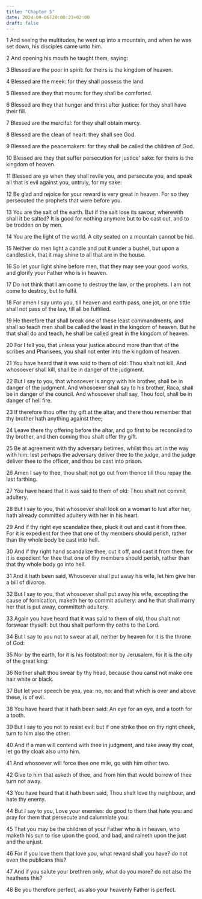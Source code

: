 ```yaml
---
title: "Chapter 5"
date: 2024-09-06T20:00:23+02:00
draft: false
---
```



1 And seeing the multitudes, he went up into a mountain, and when he was set down, his disciples came unto him.

2 And opening his mouth he taught them, saying:

3 Blessed are the poor in spirit: for theirs is the kingdom of heaven.

4 Blessed are the meek: for they shall possess the land.

5 Blessed are they that mourn: for they shall be comforted.

6 Blessed are they that hunger and thirst after justice: for they shall have their fill.

7 Blessed are the merciful: for they shall obtain mercy.

8 Blessed are the clean of heart: they shall see God.

9 Blessed are the peacemakers: for they shall be called the children of God.

10 Blessed are they that suffer persecution for justice' sake: for theirs is the kingdom of heaven.

11 Blessed are ye when they shall revile you, and persecute you, and speak all that is evil against you, untruly, for my sake:

12 Be glad and rejoice for your reward is very great in heaven. For so they persecuted the prophets that were before you.

13 You are the salt of the earth. But if the salt lose its savour, wherewith shall it be salted? It is good for nothing anymore but to be cast out, and to be trodden on by men.

14 You are the light of the world. A city seated on a mountain cannot be hid.

15 Neither do men light a candle and put it under a bushel, but upon a candlestick, that it may shine to all that are in the house.

16 So let your light shine before men, that they may see your good works, and glorify your Father who is in heaven.

17 Do not think that I am come to destroy the law, or the prophets. I am not come to destroy, but to fulfil.

18 For amen I say unto you, till heaven and earth pass, one jot, or one tittle shall not pass of the law, till all be fulfilled.

19 He therefore that shall break one of these least commandments, and shall so teach men shall be called the least in the kingdom of heaven. But he that shall do and teach, he shall be called great in the kingdom of heaven.

20 For I tell you, that unless your justice abound more than that of the scribes and Pharisees, you shall not enter into the kingdom of heaven.

21 You have heard that it was said to them of old: Thou shalt not kill. And whosoever shall kill, shall be in danger of the judgment.

22 But I say to you, that whosoever is angry with his brother, shall be in danger of the judgment. And whosoever shall say to his brother, Raca, shall be in danger of the council. And whosoever shall say, Thou fool, shall be in danger of hell fire.

23 If therefore thou offer thy gift at the altar, and there thou remember that thy brother hath anything against thee;

24 Leave there thy offering before the altar, and go first to be reconciled to thy brother, and then coming thou shalt offer thy gift.

25 Be at agreement with thy adversary betimes, whilst thou art in the way with him: lest perhaps the adversary deliver thee to the judge, and the judge deliver thee to the officer, and thou be cast into prison.

26 Amen I say to thee, thou shalt not go out from thence till thou repay the last farthing.

27 You have heard that it was said to them of old: Thou shalt not commit adultery.

28 But I say to you, that whosoever shall look on a woman to lust after her, hath already committed adultery with her in his heart.

29 And if thy right eye scandalize thee, pluck it out and cast it from thee. For it is expedient for thee that one of thy members should perish, rather than thy whole body be cast into hell.

30 And if thy right hand scandalize thee, cut it off, and cast it from thee: for it is expedient for thee that one of thy members should perish, rather than that thy whole body go into hell.

31 And it hath been said, Whosoever shall put away his wife, let him give her a bill of divorce.

32 But I say to you, that whosoever shall put away his wife, excepting the cause of fornication, maketh her to commit adultery: and he that shall marry her that is put away, committeth adultery.

33 Again you have heard that it was said to them of old, thou shalt not forswear thyself: but thou shalt perform thy oaths to the Lord.

34 But I say to you not to swear at all, neither by heaven for it is the throne of God:

35 Nor by the earth, for it is his footstool: nor by Jerusalem, for it is the city of the great king:

36 Neither shalt thou swear by thy head, because thou canst not make one hair white or black.

37 But let your speech be yea, yea: no, no: and that which is over and above these, is of evil.

38 You have heard that it hath been said: An eye for an eye, and a tooth for a tooth.

39 But I say to you not to resist evil: but if one strike thee on thy right cheek, turn to him also the other:

40 And if a man will contend with thee in judgment, and take away thy coat, let go thy cloak also unto him.

41 And whosoever will force thee one mile, go with him other two.

42 Give to him that asketh of thee, and from him that would borrow of thee turn not away.

43 You have heard that it hath been said, Thou shalt love thy neighbour, and hate thy enemy.

44 But I say to you, Love your enemies: do good to them that hate you: and pray for them that persecute and calumniate you:

45 That you may be the children of your Father who is in heaven, who maketh his sun to rise upon the good, and bad, and raineth upon the just and the unjust.

46 For if you love them that love you, what reward shall you have? do not even the publicans this?

47 And if you salute your brethren only, what do you more? do not also the heathens this?

48 Be you therefore perfect, as also your heavenly Father is perfect.

